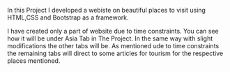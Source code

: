 In this Project I developed a webiste on beautiful places to visit using HTML,CSS and Bootstrap as a framework.

I have created only a part of website due to time constraints. You can see how it will
be under Asia Tab in The Project. In the same way with slight modifications the other
tabs will be. As mentioned ude to time constraints the remaining tabs will direct to 
some articles for tourism for the respective places mentioned.
